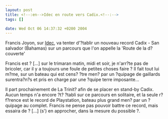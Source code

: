```yaml
--- 
layout: post
title: <!--:en-->Idec en route vers Cadix.<!--:-->
tags: []

date: Wed Oct 06 14:37:32 +0200 2004
---
```

Francis Joyon, sur <a href="http://www.trimaran-idec.com">Idec</a>, va tenter d'?tablir un nouveau record Cadix - San salvador (Bahamas) sur un parcours que l'on appelle la 'Route de la d?couverte'

Francis est ? [...] sur le trimaran matin, midi et soir, je n'arr?te pas de bricoler, car il y a 
toujours une foule de petites choses   faire ? Il fait tout lui m?me, sur un bateau qui est cens? ?tre men? par un ?quipage de gaillards surentra?n?s et pris en charge par une ?quipe   terre imposante...

Il part prochainement de La Trinit? afin de se placer en stand-by   Cadix. Aucun temps n'a encore ?t? ?tabli sur ce parcours en solitaire, et la seule r?f?rence est le record de Playstation, bateau plus grand men? par un ?quipage au complet. Francis ne pense pas pouvoir battre ce record, mais essaira de ? [...] (s') en 
approcher, dans la mesure du possible ?.
